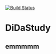 [![Build Status](https://travis-ci.org/Inory50831/dida_backend.svg?branch=master)](https://travis-ci.org/Inory50831/dida_backend)


# DiDaStudy
## emmmmm
